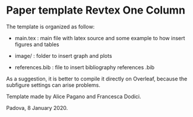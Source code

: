 # Paper template Revtex One Column

The template is organized as follow:

* main.tex : main file with latex source and some example to how insert figures and tables

* image/ : folder to insert graph and plots

* references.bib : file to insert bibliography references .bib

As a suggestion, it is better to compile it directly on Overleaf, because the subfigure settings can arise problems.

Template made by Alice Pagano and Francesca Dodici.

Padova, 8 January 2020.
